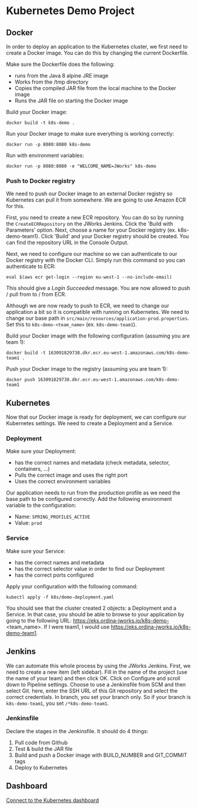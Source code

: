 # Kubernetes Demo Project

## Docker
In order to deploy an application to the Kubernetes cluster, we first need to create a Docker image.
You can do this by changing the current Dockerfile.

Make sure the Dockerfile does the following:
* runs from the Java 8 alpine JRE image
* Works from the /tmp directory
* Copies the compiled JAR file from the local machine to the Docker image
* Runs the JAR file on starting the Docker image

Build your Docker image:

`docker build -t k8s-demo .`

Run your Docker image to make sure everything is working correctly: 

`docker run -p 8080:8080 k8s-demo`

Run with environment variables:

`docker run -p 8080:8080 -e "WELCOME_NAME=JWorks" k8s-demo`

### Push to Docker registry
We need to push our Docker image to an external Docker registry so Kubernetes can pull it from somewhere. 
We are going to use Amazon ECR for this.

First, you need to create a new ECR repository. You can do so by running the `CreateECRRepository` on the JWorks Jenkins.
Click the 'Build with Parameters' option. Next, choose a name for your Docker registry (ex. k8s-demo-team1). Click 'Build' and your Docker registry should be created. You can find the repository URL in the Console Output.

Next, we need to configure our machine so we can authenticate to our Docker registry with the Docker CLI.
Simply run this command so you can authenticate to ECR:

`eval $(aws ecr get-login --region eu-west-1 --no-include-email)`

This should give a *Login Succeeded* message. You are now allowed to push / pull from to / from ECR.

Although we are now ready to push to ECR, we need to change our application a bit so it is compatible with running on Kubernetes. We need to change our base path in `src/main/resources/application-prod.properties`. Set this to `k8s-demo-<team_name>` (ex. `k8s-demo-team1`).

Build your Docker image with the following configuration (assuming you are team 1):

`docker build -t 163091829738.dkr.ecr.eu-west-1.amazonaws.com/k8s-demo-team1 .`

Push your Docker image to the registry (assuming you are team 1):

`docker push 163091829738.dkr.ecr.eu-west-1.amazonaws.com/k8s-demo-team1`

## Kubernetes
Now that our Docker image is ready for deployment, we can configure our Kubernetes settings.
We need to create a Deployment and a Service. 

### Deployment
Make sure your Deployment:
* has the correct names and metadata (check metadata, selector, containers, ...)
* Pulls the correct image and uses the right port
* Uses the correct environment variables

Our application needs to run from the production profile as we need the base path to be configured correctly. Add the following environment variable
to the configuration:
* Name: `SPRING_PROFILES_ACTIVE`
* Value: `prod`

### Service
Make sure your Service:
* has the correct names and metadata
* has the correct selector value in order to find our Deployment
* has the correct ports configured

Apply your configuration with the following command:

`kubectl apply -f k8s/demo-deployment.yaml`

You should see that the cluster created 2 objects: a Deployment and a Service. In that case, you should be able to browse to your application by going to the following URL: https://eks.ordina-jworks.io/k8s-demo-<team_name>.
If I were team1, I would use https://eks.ordina-jworks.io/k8s-demo-team1.

## Jenkins
We can automate this whole process by using the JWorks Jenkins. First, we need to create a new item (left sidebar). Fill in the name of the project (use the name of your team) and then click OK. Click on Configure and scroll down to Pipeline settings.
Choose to use a Jenkinsfile from SCM and then select Git. here, enter the SSH URL of this Git repository and select the correct credentials. In branch, you set your branch only. So if your branch is `k8s-demo-team1`, you set `/*k8s-demo-team1`.

### Jenkinsfile
Declare the stages in the Jenkinsfile. It should do 4 things:
1. Pull code from Github
2. Test & build the JAR file
3. Build and push a Docker image with BUILD_NUMBER and GIT_COMMIT tags
4. Deploy to Kubernetes

## Dashboard
[Connect to the Kubernetes dashboard](https://jworks.cfapps.io/recipes/deploying-an-application-to-kubernetes.html#access-the-kubernetes-dashboard)


